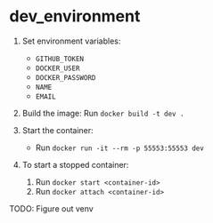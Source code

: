 # dev_environment

1. Set environment variables:
    * `GITHUB_TOKEN`
    * `DOCKER_USER`
    * `DOCKER_PASSWORD`
    * `NAME`
    * `EMAIL`

2. Build the image:
   Run `docker build -t dev .`

3. Start the container:
    * Run `docker run -it --rm -p 55553:55553 dev`

4. To start a stopped container:
    1. Run `docker start <container-id>`
    2. Run `docker attach <container-id>`

TODO: Figure out venv

